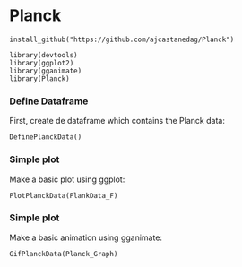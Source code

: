 # Planck
```{r library}
install_github("https://github.com/ajcastanedag/Planck")

library(devtools)
library(ggplot2)
library(gganimate)
library(Planck)
```
### Define Dataframe
First, create de dataframe which contains the Planck data:
```{r dataframe}
DefinePlanckData()
```
### Simple plot
Make a basic plot using ggplot:
```{r simpleplot}
PlotPlanckData(PlankData_F)
```
### Simple plot
Make a basic animation using gganimate:
```{r simplegif}
GifPlanckData(Planck_Graph)
```    

